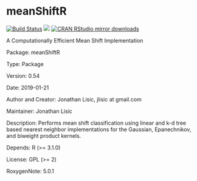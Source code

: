 # meanShiftR  
[![Build Status](https://travis-ci.org/jlisic/meanShiftR.svg?branch=master)](https://travis-ci.org/jlisic/meanShiftR)
[![](http://www.r-pkg.org/badges/version/meanShiftR)](http://www.r-pkg.org/pkg/meanShiftR)
[![CRAN RStudio mirror downloads](http://cranlogs.r-pkg.org/badges/meanShiftR)](http://www.r-pkg.org/pkg/meanShiftR)

A Computationally Efficient Mean Shift Implementation 

Package: meanShiftR

Type: Package

Version: 0.54

Date: 2019-01-21

Author and Creator:
Jonathan Lisic, jlisic at gmail.com 

Maintainer: Jonathan Lisic <jlisic at gmail.com>

Description: Performs mean shift classification using linear and 
k-d tree based nearest neighbor implementations for the Gaussian,
Epanechnikov, and biweight product kernels. 

Depends: R (>= 3.1.0)

License: GPL (>= 2)

RoxygenNote: 5.0.1
